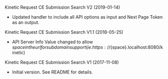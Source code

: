 Kinetic Request CE Submission Search V2 (2019-01-14)
* Updated handler to include all API options as input and Next Page Token as an output.

Kinetic Request CE Submission Search V1.1 (2018-05-25)
* API Server Info Value changed to allow ${space} in the url for subdomain support
(ie. https://${space}.localhost:8080/kinetic)

Kinetic Request CE Submission Search V1 (2017-11-08)
* Initial version.  See README for details.
